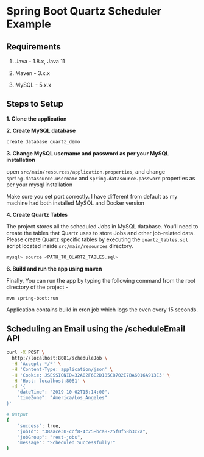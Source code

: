 # Spring Boot Quartz Scheduler Example

## Requirements

1. Java - 1.8.x, Java 11

2. Maven - 3.x.x

3. MySQL - 5.x.x

## Steps to Setup

**1. Clone the application**



**2. Create MySQL database**

```bash
create database quartz_demo
```

**3. Change MySQL username and password as per your MySQL installation**

open `src/main/resources/application.properties`, and change `spring.datasource.username` and `spring.datasource.password` properties as per your mysql installation

Make sure you set port correctly.  I have different from default as my machine had both installed MySQL and Docker version

**4. Create Quartz Tables**

The project stores all the scheduled Jobs in MySQL database. You'll need to create the tables that Quartz uses to store Jobs and other job-related data. Please create Quartz specific tables by executing the `quartz_tables.sql` script located inside `src/main/resources` directory.

```bash
mysql> source <PATH_TO_QUARTZ_TABLES.sql>
```

**6. Build and run the app using maven**

Finally, You can run the app by typing the following command from the root directory of the project -

```bash
mvn spring-boot:run
```
Application contains build in cron job which logs the even every 15 seconds.

## Scheduling an Email using the /scheduleEmail API

```bash
curl -X POST \
  http://localhost:8081/scheduleJob \
  -H 'Accept: */*' \
  -H 'Content-Type: application/json' \
  -H 'Cookie: JSESSIONID=32A02F6E2D185C8702E7BA6016A913E3' \
  -H 'Host: localhost:8081' \
  -d '{
	"dateTime": "2019-10-02T15:14:00",
	"timeZone": "America/Los_Angeles"
}'

# Output
{
    "success": true,
    "jobId": "38aace30-ccf8-4c25-bca8-25f0f58b3c2a",
    "jobGroup": "rest-jobs",
    "message": "Scheduled Successfully!"
}
```
